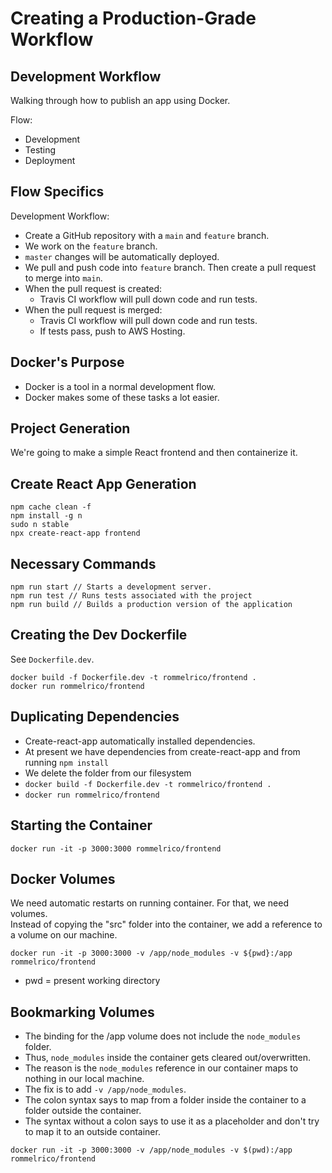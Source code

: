 # Creating a Production-Grade Workflow

## Development Workflow

Walking through how to publish an app using Docker.

Flow:
* Development
* Testing
* Deployment

## Flow Specifics

Development Workflow:  
* Create a GitHub repository with a `main` and `feature` branch.
* We work on the `feature` branch.
* `master` changes will be automatically deployed.
* We pull and push code into `feature` branch. Then create a pull request to merge into `main`.
* When the pull request is created: 
  * Travis CI workflow will pull down code and run tests.
* When the pull request is merged:  
  * Travis CI workflow will pull down code and run tests.
  * If tests pass, push to AWS Hosting.

## Docker's Purpose

* Docker is a tool in a normal development flow.
* Docker makes some of these tasks a lot easier.

## Project Generation

We're going to make a simple React frontend and then containerize it.

## Create React App Generation

```
npm cache clean -f
npm install -g n
sudo n stable
npx create-react-app frontend
```

## Necessary Commands

```
npm run start // Starts a development server.
npm run test // Runs tests associated with the project
npm run build // Builds a production version of the application
```

## Creating the Dev Dockerfile

See `Dockerfile.dev`.

```
docker build -f Dockerfile.dev -t rommelrico/frontend .
docker run rommelrico/frontend
```

## Duplicating Dependencies

* Create-react-app automatically installed dependencies.   
* At present we have dependencies from create-react-app and from running `npm install`
* We delete the folder from our filesystem
* `docker build -f Dockerfile.dev -t rommelrico/frontend .`
* `docker run rommelrico/frontend`

## Starting the Container

```
docker run -it -p 3000:3000 rommelrico/frontend 
```

## Docker Volumes

We need automatic restarts on running container. For that, we need volumes.  
Instead of copying the "src" folder into the container, we add a reference to a volume on our machine.  

```
docker run -it -p 3000:3000 -v /app/node_modules -v ${pwd}:/app rommelrico/frontend
```

* pwd = present working directory

## Bookmarking Volumes

* The binding for the /app volume does not include the `node_modules` folder.
* Thus, `node_modules` inside the container gets cleared out/overwritten.
* The reason is the `node_modules` reference in our container maps to nothing in our local machine.
* The fix is to add `-v /app/node_modules`.
* The colon syntax says to map from a folder inside the container to a folder outside the container.
* The syntax without a colon says to use it as a placeholder and don't try to map it to an outside container.

```
docker run -it -p 3000:3000 -v /app/node_modules -v $(pwd):/app rommelrico/frontend
```
